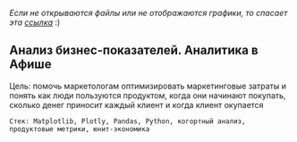 *Если не открываются файлы или не отображаются графики, то спасает эта [ссылка](https://nbviewer.jupyter.org/github/sergeevdm/Portfolio/tree/main/analysis-business-metrics/)* :)

## Анализ бизнес-показателей. Аналитика в Афише

Цель: помочь маркетологам оптимизировать маркетинговые затраты и понять как люди пользуются продуктом, когда они начинают покупать, сколько денег приносит каждый клиент и когда клиент окупается

`Стек: Matplotlib, Plotly, Pandas, Python, когортный анализ, продуктовые метрики, юнит-экономика`
